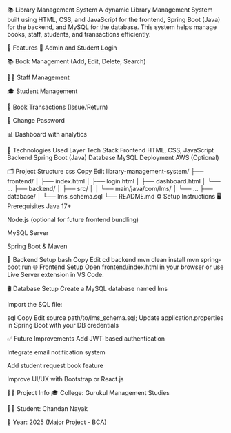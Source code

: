 📚 Library Management System
A dynamic Library Management System built using HTML, CSS, and JavaScript for the frontend, Spring Boot (Java) for the backend, and MySQL for the database. This system helps manage books, staff, students, and transactions efficiently.

📌 Features
🔐 Admin and Student Login

📚 Book Management (Add, Edit, Delete, Search)

👨‍🏫 Staff Management

🎓 Student Management

🔁 Book Transactions (Issue/Return)

🔑 Change Password

📊 Dashboard with analytics

🧰 Technologies Used
Layer	Tech Stack
Frontend	HTML, CSS, JavaScript
Backend	Spring Boot (Java)
Database	MySQL
Deployment	AWS (Optional)

🗂️ Project Structure
css
Copy
Edit
library-management-system/
├── frontend/
│   ├── index.html
│   ├── login.html
│   ├── dashboard.html
│   └── ...
├── backend/
│   ├── src/
│   │   └── main/java/com/lms/
│   └── ...
├── database/
│   └── lms_schema.sql
└── README.md
⚙️ Setup Instructions
🖥️ Prerequisites
Java 17+

Node.js (optional for future frontend bundling)

MySQL Server

Spring Boot & Maven

🔧 Backend Setup
bash
Copy
Edit
cd backend
mvn clean install
mvn spring-boot:run
🌐 Frontend Setup
Open frontend/index.html in your browser or use Live Server extension in VS Code.

🛢️ Database Setup
Create a MySQL database named lms

Import the SQL file:

sql
Copy
Edit
source path/to/lms_schema.sql;
Update application.properties in Spring Boot with your DB credentials

✅ Future Improvements
Add JWT-based authentication

Integrate email notification system

Add student request book feature

Improve UI/UX with Bootstrap or React.js

👨‍🎓 Project Info
🎓 College: Gurukul Management Studies

🧑‍💻 Student: Chandan Nayak

📅 Year: 2025 (Major Project - BCA)

